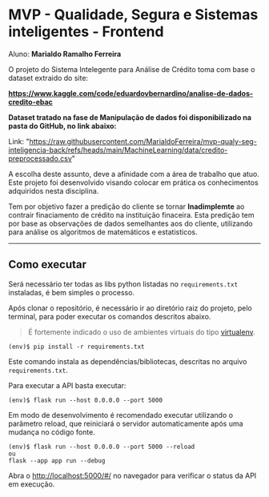 # MVP - Qualidade, Segura e Sistemas inteligentes - Frontend

Aluno: **Marialdo Ramalho Ferreira**

O projeto do Sistema Intelegente para Análise de Crédito toma com base o dataset extraido do site:

**https://www.kaggle.com/code/eduardovbernardino/analise-de-dados-credito-ebac**

**Dataset tratado na fase de Manipulação de dados foi disponibilizado na pasta do GitHub, no link abaixo:**

Link: "https://raw.githubusercontent.com/MarialdoFerreira/mvp-qualy-seg-inteligencia-back/refs/heads/main/MachineLearning/data/credito-preprocessado.csv"

A escolha deste assunto, deve a afinidade com a área de trabalho que atuo.  
Este projeto foi desenvolvido visando colocar em prática os conhecimentos adquiridos nesta disciplina.

Tem por objetivo fazer a predição do cliente se tornar **Inadimplemte** ao contrair finaciamento de crédito na instituição finaceira.
Esta predição tem por base as observações de dados semelhantes aos do cliente, utilizando para análise os algoritmos de matemáticos e estatisticos.

---

## Como executar

Será necessário ter todas as libs python listadas no `requirements.txt` instaladas, é bem simples o processo.

Após clonar o repositório, é necessário ir ao diretório raiz do projeto, pelo terminal, para poder executar os comandos descritos abaixo.

> É fortemente indicado o uso de ambientes virtuais do tipo [virtualenv](https://virtualenv.pypa.io/en/latest/installation.html).

```
(env)$ pip install -r requirements.txt
```

Este comando instala as dependências/bibliotecas, descritas no arquivo `requirements.txt`.

Para executar a API basta executar:

```
(env)$ flask run --host 0.0.0.0 --port 5000
```

Em modo de desenvolvimento é recomendado executar utilizando o parâmetro reload, que reiniciará o servidor
automaticamente após uma mudança no código fonte.

```
(env)$ flask run --host 0.0.0.0 --port 5000 --reload
ou
flask --app app run --debug
```

Abra o [http://localhost:5000/#/](http://localhost:5000/#/) no navegador para verificar o status da API em execução.
